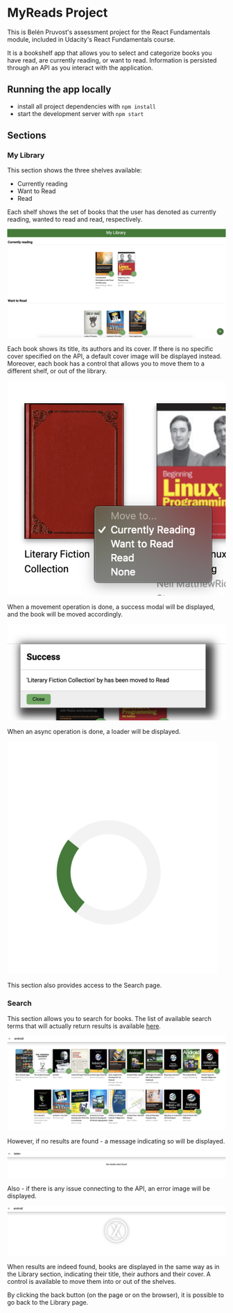 # MyReads Project

This is Belén Pruvost's assessment project for the React Fundamentals module, included in Udacity's React Fundamentals course.

It is a bookshelf app that allows you to select and categorize books you have read, are currently reading, or want to read.
Information is persisted through an API as you interact with the application.

## Running the app locally

- install all project dependencies with `npm install`
- start the development server with `npm start`

## Sections

### My Library

This section shows the three shelves available:

- Currently reading
- Want to Read
- Read

Each shelf shows the set of books that the user has denoted as currently reading, wanted to read and read, respectively.

![my library](images/my-library.png)

Each book shows its title, its authors and its cover. If there is no specific cover specified on the API, a default cover image will be displayed instead.
Moreover, each book has a control that allows you to move them to a different shelf, or out of the library.

![book](images/book-control.png)

When a movement operation is done, a success modal will be displayed, and the book will be moved accordingly.

![modal](images/success-modal.png)

When an async operation is done, a loader will be displayed.

![loader](images/loader.png)

This section also provides access to the Search page.

### Search

This section allows you to search for books. The list of available search terms that will actually return results is available [here](SEARCH_TERMS.md).

![search](images/search.png)

However, if no results are found - a message indicating so will be displayed.

![no results](images/no-results.png)

Also - if there is any issue connecting to the API, an error image will be displayed.

![error](images/error.png)

When results are indeed found, books are displayed in the same way as in the Library section, indicating their title, their authors and their cover. A control is available to move them into or out of the shelves.

By clicking the back button (on the page or on the browser), it is possible to go back to the Library page.
